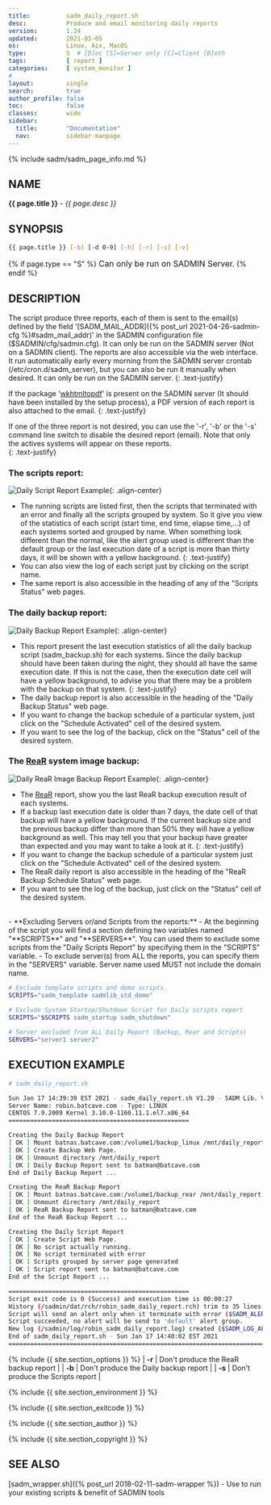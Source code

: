 ```yaml
---
title:          sadm_daily_report.sh
desc:           Produce and email monitoring daily reports
version:        1.24
updated:        2021-05-05
os:             Linux, Aix, MacOS
type:           S  # [D]oc [S]=Server only [C]=Client [B]oth
tags:           [ report ] 
categories:     [ system_monitor ] 
#
layout:         single
search:         true
author_profile: false
toc:            false
classes:        wide
sidebar:
  title:        "Documentation"
  nav:          sidebar-manpage
---
```


{% include sadm/sadm_page_info.md %}

<a id="name"></a>
## NAME
**{{ page.title }}** - *{{ page.desc }}*   



<a id="synopsis"></a>
## SYNOPSIS

```bash
{{ page.title }} [-b] [-d 0-9] [-h] [-r] [-s] [-v]
```
{% if page.type == "S" %}
<font size="3">Can only be run on SADMIN Server.</font>
{% endif %}


<a id="description"></a>
## DESCRIPTION

The script produce three reports, each of them is sent to the email(s) defined by the field 
'[SADM_MAIL_ADDR]({% post_url 2021-04-26-sadmin-cfg %}#sadm_mail_addr)' in the SADMIN configuration 
file ($SADMIN/cfg/sadmin.cfg). It can only be run on the SADMIN server (Not on a SADMIN client). 
The reports are also accessible via the web interface. It run automatically early every morning 
from the SADMIN server crontab (/etc/cron.d/sadm_server), but you can also be run it manually 
when desired. It can only be run on the SADMIN server.
{: .text-justify}

If the package '[wkhtmltopdf](https://wkhtmltopdf.org/)' is present on the SADMIN server (It 
should have been installed by the setup process), a PDF version of each report is also attached 
to the email.
{: .text-justify}

If one of the three report is not desired, you can use the '-r', '-b' or the '-s' command line 
switch to disable the desired report (email). Note that only the actives systems will appear on 
these reports.  
{: .text-justify}


### The scripts report:
![Daily Script Report Example](/assets/img/man/sadm_daily_report_script.png){: .align-center}
  - The running scripts are listed first, then the scripts that terminated with an error and finally all the scripts grouped by system. So it give you view of the statistics of each script (start time, end time, elapse time,...) of each systems sorted and grouped by name. When something look different than the normal, like the alert group used is different than the default group or the last execution date of a script is more than thirty days, it will be shown with a yellow background. 
  {: .text-justify}
  - You can also view the log of each script just by clicking on the script name. 
  - The same report is also accessible in the heading of any of the "Scripts Status" web pages.  

### The daily backup report:
![Daily Backup Report Example](/assets/img/man/sadm_daily_report_backup.png){: .align-center}
  - This report present the last execution statistics of all the daily backup script (sadm_backup.sh) for each systems. Since the daily backup should have been taken during the night, they should all have the same execution date. If this is not the case, then the execution date cell will have a yellow background, to advise you that there may be a problem with the backup on that system.
  {: .text-justify} 
  - The daily backup report is also accessible in the heading of the "Daily Backup Status" web page.  
  - If you want to change the backup schedule of a particular system, just click on the "Schedule Activated" cell of the desired system.
  - If you want to see the log of the backup, click on the "Status" cell of the desired system.


### The [ReaR](https://relax-and-recover.org/) system image backup:
![Daily ReaR Image Backup Report Example](/assets/img/man/sadm_daily_report_rear.png){: .align-center}
  - The [ReaR](https://relax-and-recover.org/) report, show you the last ReaR backup execution result of each systems.
  - If a backup last execution date is older than 7 days, the date cell of that backup will have a yellow background. If the current backup size and the  previous backup differ than more than 50% they will have a yellow background as well. This may tell you that your backup have greater than expected and you may want to take a look at it.
  {: .text-justify} 
  - If you want to change the backup schedule of a particular system just click on the "Schedule Activated" cell of the desired system.  
  - The ReaR daily report is also accessible in the heading of the "ReaR Backup Schedule Status" web page.
  - If you want to see the log of the backup, just click on the "Status" cell of the desired system.  
<br>
- **Excluding Servers or/and Scripts from the reports:**
    - At the beginning of the script you will find a section defining two variables named "**SCRIPTS**" and "**SERVERS**". You can used them to exclude some scripts from the "Daily Scripts Report" by specifying them in the "SCRIPTS" variable.
    - To exclude server(s) from ALL the reports, you can specify them in the "SERVERS" variable. Server name used MUST not include the domain name.
  
```bash
# Exclude template scripts and demo scripts.
SCRIPTS="sadm_template sadmlib_std_demo"
    
# Exclude System Startup/Shutdown Script for Daily scripts report
SCRIPTS="$SCRIPTS sadm_startup sadm_shutdown"

# Server excluded from ALL Daily Report (Backup, Rear and Scripts)
SERVERS="server1 server2"
```



## EXECUTION EXAMPLE

```bash
# sadm_daily_report.sh

Sun Jan 17 14:39:39 EST 2021 - sadm_daily_report.sh V1.20 - SADM Lib. V3.64
Server Name: robin.batcave.com - Type: LINUX
CENTOS 7.9.2009 Kernel 3.10.0-1160.11.1.el7.x86_64
==================================================

Creating the Daily Backup Report
[ OK ] Mount batnas.batcave.com:/volume1/backup_linux /mnt/daily_report
[ OK ] Create Backup Web Page.
[ OK ] Unmount directory /mnt/daily_report
[ OK ] Daily Backup Report sent to batman@batcave.com
End of Daily Backup Report ...

Creating the ReaR Backup Report
[ OK ] Mount batnas.batcave.com:/volume1/backup_rear /mnt/daily_report
[ OK ] Unmount directory /mnt/daily_report
[ OK ] ReaR Backup Report sent to batman@batcave.com
End of the ReaR Backup Report ...

Creating the Daily Script Report
[ OK ] Create Script Web Page.
[ OK ] No script actually running.
[ OK ] No script terminated with error
[ OK ] Scripts grouped by server page generated
[ OK ] Script report sent to batman@batcave.com
End of the Script Report ...

==================================================
Script exit code is 0 (Success) and execution time is 00:00:27
History (/sadmin/dat/rch/robin_sadm_daily_report.rch) trim to 35 lines ($SADM_MAX_RCLINE=35).
Script will send an alert only when it terminate with error ($SADM_ALERT_TYPE=1).
Script succeeded, no alert will be send to 'default' alert group.
New log (/sadmin/log/robin_sadm_daily_report.log) created ($SADM_LOG_APPEND='N').
End of sadm_daily_report.sh - Sun Jan 17 14:40:02 EST 2021
==========================================================================
```


{% include {{ site.section_options     }} %}
| **-r**  | Don't produce the ReaR backup report       |
| **-b**  | Don't produce the Daily backup report      |
| **-s**  | Don't produce the Scripts report           |

{% include {{ site.section_environment }} %}

{% include {{ site.section_exitcode    }} %}

{% include {{ site.section_author      }} %}

{% include {{ site.section_copyright   }} %}


<a id="seealso"></a>
## SEE ALSO

[sadm_wrapper.sh]({% post_url 2018-02-11-sadm-wrapper %}) - Use to run your existing scripts & benefit of SADMIN tools  

